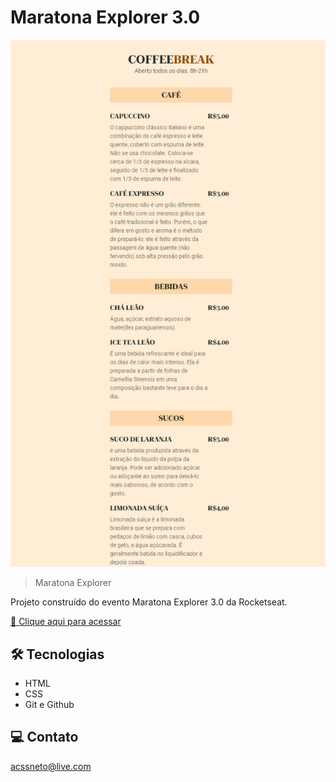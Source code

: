 # Maratona Explorer 3.0

![preview](./.github/preview.png)

> Maratona Explorer

Projeto construído do evento Maratona Explorer 3.0 da Rocketseat.

[🔗 Clique aqui para acessar](https://acssneto.github.io/MaratonaExplorer3.0/)


## 🛠 Tecnologias

- HTML
- CSS
- Git e Github

## 💻 Contato

acssneto@live.com 